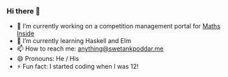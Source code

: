 ### Hi there 👋

- 🔭 I’m currently working on a competition management portal for <a href='https://mathsinside.com' target='_blank'>Maths Inside</a>
- 🌱 I’m currently learning Haskell and Elm
- 📫 How to reach me: anything@swetankpoddar.me
- 😄 Pronouns: He / His
- ⚡ Fun fact: I started coding when I was 12!
